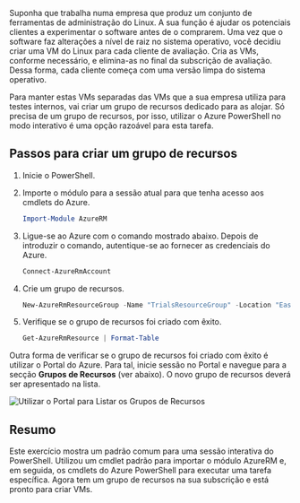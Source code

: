 Suponha que trabalha numa empresa que produz um conjunto de ferramentas de administração do Linux. A sua função é ajudar os potenciais clientes a experimentar o software antes de o comprarem. Uma vez que o software faz alterações a nível de raiz no sistema operativo, você decidiu criar uma VM do Linux para cada cliente de avaliação. Cria as VMs, conforme necessário, e elimina-as no final da subscrição de avaliação. Dessa forma, cada cliente começa com uma versão limpa do sistema operativo. 

Para manter estas VMs separadas das VMs que a sua empresa utiliza para testes internos, vai criar um grupo de recursos dedicado para as alojar. Só precisa de um grupo de recursos, por isso, utilizar o Azure PowerShell no modo interativo é uma opção razoável para esta tarefa.

## <a name="steps-to-create-a-resource-group"></a>Passos para criar um grupo de recursos

1. Inicie o PowerShell.

1. Importe o módulo para a sessão atual para que tenha acesso aos cmdlets do Azure.

   ```powershell
   Import-Module AzureRM
   ```

1. Ligue-se ao Azure com o comando mostrado abaixo. Depois de introduzir o comando, autentique-se ao fornecer as credenciais do Azure.

   ```powershell
   Connect-AzureRmAccount
   ```

1. Crie um grupo de recursos.

    ```powershell
    New-AzureRmResourceGroup -Name "TrialsResourceGroup" -Location "East US"
    ```

1. Verifique se o grupo de recursos foi criado com êxito.

    ```powershell
    Get-AzureRmResource | Format-Table
    ```
Outra forma de verificar se o grupo de recursos foi criado com êxito é utilizar o Portal do Azure. Para tal, inicie sessão no Portal e navegue para a secção **Grupos de Recursos** (ver abaixo). O novo grupo de recursos deverá ser apresentado na lista.

![Utilizar o Portal para Listar os Grupos de Recursos](../media-drafts/6-listing-resource-groups.png)

## <a name="summary"></a>Resumo
Este exercício mostra um padrão comum para uma sessão interativa do PowerShell. Utilizou um cmdlet padrão para importar o módulo AzureRM e, em seguida, os cmdlets do Azure PowerShell para executar uma tarefa específica. Agora tem um grupo de recursos na sua subscrição e está pronto para criar VMs.